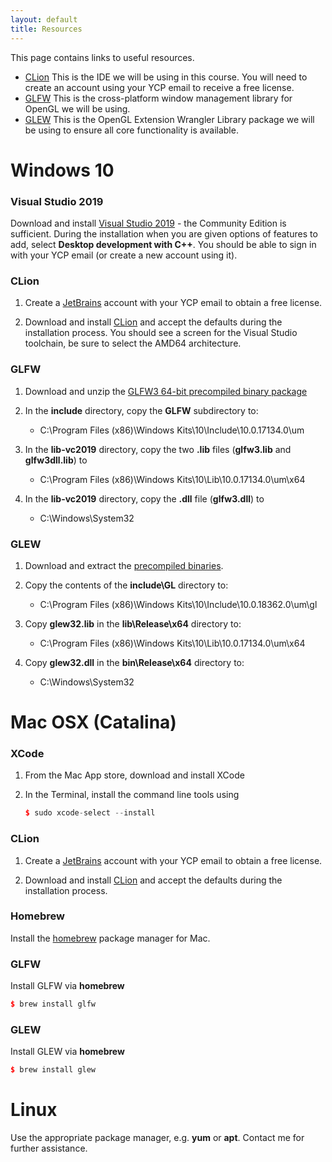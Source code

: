 ```yaml
---
layout: default
title: Resources
---
```


This page contains links to useful resources.



-   [CLion](https://www.jetbrains.com/clion/) This is the IDE we will be using in this course. You will need to create an account using your YCP email to receive a free license.
-   [GLFW](https://www.glfw.org) This is the cross-platform window management library for OpenGL we will be using.
-   [GLEW](http://glew.sourceforge.net/) This is the OpenGL Extension Wrangler Library package we will be using to ensure all core functionality is available.


# Windows 10

### Visual Studio 2019

Download and install [Visual Studio 2019](https://visualstudio.microsoft.com) - the Community Edition is sufficient. During the installation when you are given options of features to add, select **Desktop development with C++**. You should be able to sign in with your YCP email (or create a new account using it).

### CLion

1.  Create a [JetBrains](https://account.jetbrains.com/login) account with your YCP email to obtain a free license. 

2. Download and install [CLion](https://www.jetbrains.com/clion/) and accept the defaults during the installation process. You should see a screen for the Visual Studio toolchain, be sure to select the AMD64 architecture.

### GLFW

1.  Download and unzip the [GLFW3 64-bit precompiled binary package](https://www.glfw.org)

2. In the **include** directory, copy the **GLFW** subdirectory to:

    - C:\\Program Files (x86)\\Windows Kits\\10\\Include\\10.0.17134.0\\um
    
3. In the **lib-vc2019** directory, copy the two **.lib** files (**glfw3.lib** and **glfw3dll.lib**) to

    - C:\\Program Files (x86)\\Windows Kits\\10\\Lib\\10.0.17134.0\\um\\x64
    
4. In the **lib-vc2019** directory, copy the **.dll** file (**glfw3.dll**) to

    - C:\\Windows\\System32
    
### GLEW 

1.  Download and extract the [precompiled binaries](https://sourceforge.net/projects/glew/files/glew/2.1.0/glew-2.1.0-win32.zip/download).

2.  Copy the contents of the **include\\GL** directory to:

    - C:\\Program Files (x86)\\Windows Kits\\10\\Include\\10.0.18362.0\\um\\gl

3.  Copy **glew32.lib** in the **lib\\Release\\x64** directory to:

    - C:\\Program Files (x86)\\Windows Kits\\10\\Lib\\10.0.17134.0\\um\\x64

4.  Copy **glew32.dll** in the **bin\Release\x64** directory to:

    - C:\\Windows\\System32
 

# Mac OSX (Catalina)

### XCode

1. From the Mac App store, download and install XCode

2. In the Terminal, install the command line tools using

	```cpp
	$ sudo xcode-select --install
	```
    
### CLion

1.  Create a [JetBrains](https://account.jetbrains.com/login) account with your YCP email to obtain a free license. 

2. Download and install [CLion](https://www.jetbrains.com/clion/) and accept the defaults during the installation process.

### Homebrew

Install the [homebrew](https://brew.sh) package manager for Mac.

### GLFW

Install GLFW via **homebrew**

```cpp
$ brew install glfw
```
    
### GLEW

Install GLEW via **homebrew**

```cpp
$ brew install glew
```


# Linux

Use the appropriate package manager, e.g. **yum** or **apt**. Contact me for further assistance.